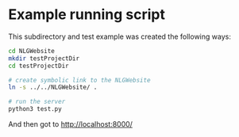 # Example running script
This subdirectory and test example was created the following ways:
```bash
cd NLGWebsite
mkdir testProjectDir
cd testProjectDir

# create symbolic link to the NLGWebsite 
ln -s ../../NLGWebsite/ .

# run the server
python3 test.py
```

And then got to [http://localhost:8000/](http://localhost:8000/)
